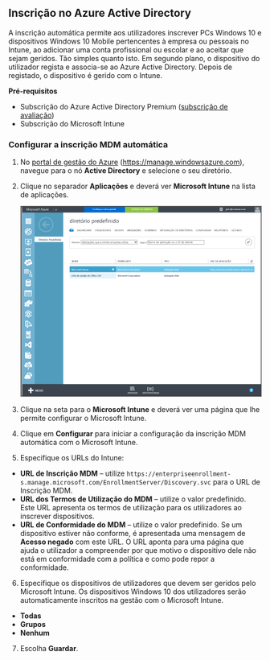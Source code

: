 ## Inscrição no Azure Active Directory

A inscrição automática permite aos utilizadores inscrever PCs Windows 10 e dispositivos Windows 10 Mobile pertencentes à empresa ou pessoais no Intune, ao adicionar uma conta profissional ou escolar e ao aceitar que sejam geridos. Tão simples quanto isto. Em segundo plano, o dispositivo do utilizador regista e associa-se ao Azure Active Directory. Depois de registado, o dispositivo é gerido com o Intune.

**Pré-requisitos**
- Subscrição do Azure Active Directory Premium ([subscrição de avaliação](http://go.microsoft.com/fwlink/?LinkID=816845))
- Subscrição do Microsoft Intune


### Configurar a inscrição MDM automática

1. No [portal de gestão do Azure](https://manage.windowsazure.com) (https://manage.windowsazure.com), navegue para o nó **Active Directory** e selecione o seu diretório.

2. Clique no separador **Aplicações** e deverá ver **Microsoft Intune** na lista de aplicações.

    ![Aplicações Azure AD com o Microsoft Intune](../media/aad-intune-app.png)

3. Clique na seta para o **Microsoft Intune** e deverá ver uma página que lhe permite configurar o Microsoft Intune.

4. Clique em **Configurar** para iniciar a configuração da inscrição MDM automática com o Microsoft Intune.

5. Especifique os URLs do Intune:

  - **URL de Inscrição MDM** – utilize `https://enterpriseenrollment-s.manage.microsoft.com/EnrollmentServer/Discovery.svc` para o URL de Inscrição MDM.
  - **URL dos Termos de Utilização do MDM** – utilize o valor predefinido. Este URL apresenta os termos de utilização para os utilizadores ao inscrever dispositivos.
  - **URL de Conformidade do MDM** – utilize o valor predefinido. Se um dispositivo estiver não conforme, é apresentada uma mensagem de **Acesso negado** com este URL. O URL aponta para uma página que ajuda o utilizador a compreender por que motivo o dispositivo dele não está em conformidade com a política e como pode repor a conformidade.

6.  Especifique os dispositivos de utilizadores que devem ser geridos pelo Microsoft Intune. Os dispositivos Windows 10 dos utilizadores serão automaticamente inscritos na gestão com o Microsoft Intune.

  - **Todas**
  - **Grupos**
  - **Nenhum**

7. Escolha **Guardar**.


<!--HONumber=Aug16_HO5-->


